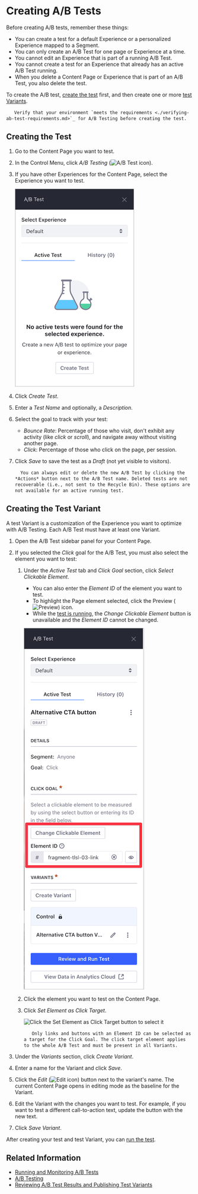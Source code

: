 # Creating A/B Tests

Before creating A/B tests, remember these things:

- You can create a test for a default Experience or a personalized Experience mapped to a Segment.
- You can only create an A/B Test for one page or Experience at a time.
- You cannot edit an Experience that is part of a running A/B Test.
- You cannot create a test for an Experience that already has an active A/B Test running.
- When you delete a Content Page or Experience that is part of an A/B Test, you also delete the test.

To create the A/B test, [create the test](#creating-the-test) first, and then create one or more [test Variants](#creating-the-test-variant).

```important::
   Verify that your environment `meets the requirements <./verifying-ab-test-requirements.md>`_ for A/B Testing before creating the test.
```

## Creating the Test

1. Go to the Content Page you want to test. 
1. In the Control Menu, click *A/B Testing* (![A/B Test icon](../../../images/icon-ab-testing.png)).
1. If you have other Experiences for the Content Page, select the Experience you want to test.

   ![You can select the Experience where you plan to run your A/B Test](./creating-ab-tests/images/04.png)

1. Click *Create Test*.
1. Enter a *Test Name* and optionally, a *Description*.
1. Select the goal to track with your test:

   - *Bounce Rate*: Percentage of those who visit, don't exhibit any activity (like *click* or *scroll*), and navigate away without visiting another page.
   - *Click*: Percentage of those who click on the page, per session.

1. Click *Save* to save the test as a *Draft* (not yet visible to visitors).

    ```note::
      You can always edit or delete the new A/B Test by clicking the *Actions* button next to the A/B Test name. Deleted tests are not recoverable (i.e., not sent to the Recycle Bin). These options are not available for an active running test.
    ```

## Creating the Test Variant

A test Variant is a customization of the Experience you want to optimize with A/B Testing. Each A/B Test must have at least one Variant.

1. Open the A/B Test sidebar panel for your Content Page.
1. If you selected the *Click* goal for the A/B Test, you must also select the element you want to test:
    1. Under the *Active Test* tab and *Click Goal* section, click *Select Clickable Element*.

         - You can also enter the *Element ID* of the element you want to test.
         - To highlight the Page element selected, click the Preview (![Preview](../../../images/icon-preview.png)) icon.
         - While the [test is running](./running-and-monitoring-ab-tests.md), the *Change Clickable Element* button is unavailable and the *Element ID* cannot be changed.

         ![Click the Set Element to configure the element for your test](./creating-ab-tests/images/03.png)

    1. Click the element you want to test on the Content Page.
    1. Click *Set Element as Click Target*.

        ![Click the Set Element as Click Target button to select it](./creating-ab-tests/images/01.png)

         ```note::
            Only links and buttons with an Element ID can be selected as a target for the Click Goal. The click target element applies to the whole A/B Test and must be present in all Variants.
         ```

1. Under the *Variants* section, click *Create Variant*.
1. Enter a name for the Variant and click *Save*.
1. Click the *Edit* (![Edit icon](../../../images/icon-edit.png)) button next to the variant's name. The current Content Page opens in editing mode as the baseline for the Variant.

1. Edit the Variant with the changes you want to test. For example, if you want to test a different call-to-action text, update the button with the new text.
1. Click *Save Variant*.

After creating your test and test Variant, you can [run the test](./running-and-monitoring-ab-tests).

## Related Information

- [Running and Monitoring A/B Tests](./running-and-monitoring-ab-tests)
- [A/B Testing](./ab-testing.md)
- [Reviewing A/B Test Results and Publishing Test Variants](./reviewing-ab-test-results-and-publishing-test-variants.md)

